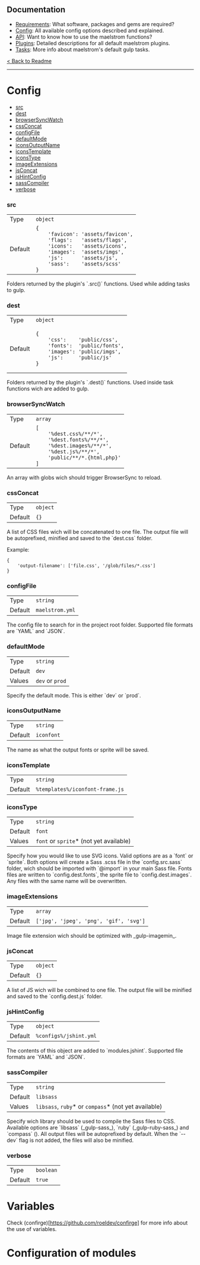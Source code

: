 ## Documentation
- [Requirements][docs-requirements]: What software, packages and gems are required?
- [Config][docs-config]: All available config options described and explained.
- [API][docs-api]: Want to know how to use the maelstrom functions?
- [Plugins][docs-plugins]: Detailed descriptions for all default maelstrom plugins.
- [Tasks][docs-tasks]: More info about maelstrom's default gulp tasks.

[< Back to Readme](../README.md)

--------------------------------------------------------------------------------


# Config
- [src][config-src]
- [dest][config-dest]
- [browserSyncWatch][config-browserSyncWatch]
- [cssConcat][config-cssConcat]
- [configFile][config-configFile]
- [defaultMode][config-defaultMode]
- [iconsOutputName][config-iconsOutputName]
- [iconsTemplate][config-iconsTemplate]
- [iconsType][config-iconsType]
- [imageExtensions][config-imageExtensions]
- [jsConcat][config-jsConcat]
- [jsHintConfig][config-jsHintConfig]
- [sassCompiler][config-sassCompiler]
- [verbose][config-verbose]

### src
<table>
<tr><td>Type</td><td><code>object</code></td></tr>
<tr><td>Default</td><td><code>{
    'favicon': 'assets/favicon',
    'flags':   'assets/flags',
    'icons':   'assets/icons',
    'images':  'assets/imgs',
    'js':      'assets/js',
    'sass':    'assets/scss'
}</code></td></tr>
</table>
Folders returned by the plugin's `.src()` functions. Used while adding tasks to gulp.


### dest
<table>
<tr><td>Type</td><td><code>object</code></td></tr>
<tr><td>Default</td><td><pre><code>{
    'css':    'public/css',
    'fonts':  'public/fonts',
    'images': 'public/imgs',
    'js':     'public/js'
}</code></pre></td></tr>
</table>
Folders returned by the plugin's `.dest()` functions. Used inside task functions wich are added to gulp.


### browserSyncWatch
<table>
<tr><td>Type</td><td><code>array</code></td></tr>
<tr><td>Default</td><td><code>[
    '%dest.css%/**/*',
    '%dest.fonts%/**/*',
    '%dest.images%/**/*',
    '%dest.js%/**/*',
    'public/**/*.{html,php}'
]</code></td></tr>
</table>
An array with globs wich should trigger BrowserSync to reload.


### cssConcat
<table>
<tr><td>Type</td><td><code>object</code></td></tr>
<tr><td>Default</td><td><code>{}</code></td></tr>
</table>
A list of CSS files wich will be concatenated to one file. The output file will be autoprefixed, minified and saved to the `dest.css` folder.

Example:
```
{
    'output-filename': ['file.css', '/glob/files/*.css']
}
```


### configFile
<table>
<tr><td>Type</td><td><code>string</code></td></tr>
<tr><td>Default</td><td><code>maelstrom.yml</code></td></tr>
</table>
The config file to search for in the project root folder. Supported file formats are `YAML` and `JSON`.


### defaultMode
<table>
<tr><td>Type</td><td><code>string</code></td></tr>
<tr><td>Default</td><td><code>dev</code></td></tr>
<tr><td>Values</td><td><code>dev</code> or <code>prod</code></td></tr>
</table>
Specify the default mode. This is either `dev` or `prod`.


### iconsOutputName
<table>
<tr><td>Type</td><td><code>string</code></td></tr>
<tr><td>Default</td><td><code>iconfont</code></td></tr>
</table>
The name as what the output fonts or sprite will be saved.


### iconsTemplate
<table>
<tr><td>Type</td><td><code>string</code></td></tr>
<tr><td>Default</td><td><code>%templates%/iconfont-frame.js</code></td></tr>
</table>


### iconsType
<table>
<tr><td>Type</td><td><code>string</code></td></tr>
<tr><td>Default</td><td><code>font</code></td></tr>
<tr><td>Values</td><td><code>font</code> or <code>sprite</code>* (not yet available)</td></tr>
</table>
Specify how you would like to use SVG icons. Valid options are as a `font` or `sprite`. Both options will create a Sass .scss file in the `config.src.sass` folder, wich should be imported with `@import` in your main Sass file. Fonts files are written to `config.dest.fonts`, the sprite file to `config.dest.images`. Any files with the same name will be overwritten.


### imageExtensions
<table>
<tr><td>Type</td><td><code>array</code></td></tr>
<tr><td>Default</td><td><code>['jpg', 'jpeg', 'png', 'gif', 'svg']</code></td></tr>
</table>
Image file extension wich should be optimized with _gulp-imagemin_.


### jsConcat
<table>
<tr><td>Type</td><td><code>object</code></td></tr>
<tr><td>Default</td><td><code>{}</code></td></tr>
</table>
A list of JS wich will be combined to one file. The output file will be minified and saved to the `config.dest.js` folder.


### jsHintConfig
<table>
<tr><td>Type</td><td><code>object</code></td></tr>
<tr><td>Default</td><td><code>%configs%/jshint.yml</code></td></tr>
</table>
The contents of this object are added to `modules.jshint`. Supported file formats are `YAML` and `JSON`.


### sassCompiler
<table>
<tr><td>Type</td><td><code>string</code></td></tr>
<tr><td>Default</td><td><code>libsass</code></td></tr>
<tr><td>Values</td><td><code>libsass</code>, <code>ruby</code>* or <code>compass</code>* (not yet available)</td></tr>
</table>
Specify wich library should be used to compile the Sass files to CSS. Available options are `libsass` (_gulp-sass_), `ruby` (_gulp-ruby-sass_) and `compass` (). All output files will be autoprefixed by default. When the `--dev` flag is not added, the files will also be minified.


### verbose
<table>
<tr><td>Type</td><td><code>boolean</code></td></tr>
<tr><td>Default</td><td><code>true</code></td></tr>
</table>


# Variables
Check (confirge)[https://github.com/roeldev/confirge] for more info about the use of variables.

# Configuration of modules


[config-src]: #src
[config-dest]: #dest
[config-browserSyncWatch]: #browsersyncwatch
[config-cssConcat]: #cssconcat
[config-configFile]:  #configfile
[config-defaultMode]: #defaultmode
[config-iconsOutputName]: #iconsoutputname
[config-iconsTemplate]: #iconstemplate
[config-iconsType]: #iconstype
[config-imageExtensions]: #imageextensions
[config-jsConcat]: #jsconcat
[config-jsHintConfig]: #jshintconfig
[config-sassCompiler]: #sasscompiler
[config-verbose]: #verbose

[docs-requirements]: requirements.md
[docs-config]: config.md
[docs-api]: api.md
[docs-plugins]: plugins.md
[docs-tasks]: tasks.md
